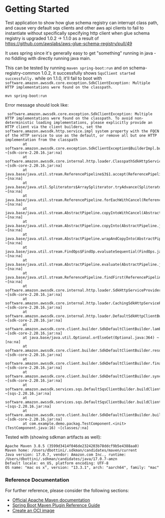 # Getting Started
Test application to show how glue schema registry can interrupt class path, and cause very default sqs clients
and other aws api clients to fail to instantiate without specifically specifying http client when glue schema registry
is upgraded 1.0.2 -> 1.1.0 as a result of https://github.com/awslabs/aws-glue-schema-registry/pull/49

It uses spring since it's generally easy to get "something" running in java - no fiddling with directly running java main.

This can be tested by running `maven spring-boot:run` and on schema-registry-common 1.0.2,
it successfully shows `SqsClient started successfully.`
while on 1.1.0,  it'll fail to boot with
`software.amazon.awssdk.core.exception.SdkClientException: Multiple HTTP implementations were found on the classpath.`


```
mvn spring-boot:run
```

Error message should look like:
```
 software.amazon.awssdk.core.exception.SdkClientException: Multiple HTTP implementations were found on the classpath. To avoid non-deterministic loading implementations, please explicitly provide an HTTP client via the client builders, set the software.amazon.awssdk.http.service.impl system property with the FQCN of the HTTP service to use as the default, or remove all but one HTTP implementation from the classpath
        at software.amazon.awssdk.core.exception.SdkClientException$BuilderImpl.build(SdkClientException.java:111) ~[sdk-core-2.20.16.jar:na]
        at software.amazon.awssdk.core.internal.http.loader.ClasspathSdkHttpServiceProvider.loadService(ClasspathSdkHttpServiceProvider.java:62) ~[sdk-core-2.20.16.jar:na]
        at java.base/java.util.stream.ReferencePipeline$3$1.accept(ReferencePipeline.java:197) ~[na:na]
        at java.base/java.util.Spliterators$ArraySpliterator.tryAdvance(Spliterators.java:1002) ~[na:na]
        at java.base/java.util.stream.ReferencePipeline.forEachWithCancel(ReferencePipeline.java:129) ~[na:na]
        at java.base/java.util.stream.AbstractPipeline.copyIntoWithCancel(AbstractPipeline.java:527) ~[na:na]
        at java.base/java.util.stream.AbstractPipeline.copyInto(AbstractPipeline.java:513) ~[na:na]
        at java.base/java.util.stream.AbstractPipeline.wrapAndCopyInto(AbstractPipeline.java:499) ~[na:na]
        at java.base/java.util.stream.FindOps$FindOp.evaluateSequential(FindOps.java:150) ~[na:na]
        at java.base/java.util.stream.AbstractPipeline.evaluate(AbstractPipeline.java:234) ~[na:na]
        at java.base/java.util.stream.ReferencePipeline.findFirst(ReferencePipeline.java:647) ~[na:na]
        at software.amazon.awssdk.core.internal.http.loader.SdkHttpServiceProviderChain.loadService(SdkHttpServiceProviderChain.java:44) ~[sdk-core-2.20.16.jar:na]
        at software.amazon.awssdk.core.internal.http.loader.CachingSdkHttpServiceProvider.loadService(CachingSdkHttpServiceProvider.java:46) ~[sdk-core-2.20.16.jar:na]
        at software.amazon.awssdk.core.internal.http.loader.DefaultSdkHttpClientBuilder.buildWithDefaults(DefaultSdkHttpClientBuilder.java:40) ~[sdk-core-2.20.16.jar:na]
        at software.amazon.awssdk.core.client.builder.SdkDefaultClientBuilder.lambda$resolveSyncHttpClient$7(SdkDefaultClientBuilder.java:355) ~[sdk-core-2.20.16.jar:na]
        at java.base/java.util.Optional.orElseGet(Optional.java:364) ~[na:na]
        at software.amazon.awssdk.core.client.builder.SdkDefaultClientBuilder.resolveSyncHttpClient(SdkDefaultClientBuilder.java:355) ~[sdk-core-2.20.16.jar:na]
        at software.amazon.awssdk.core.client.builder.SdkDefaultClientBuilder.finalizeSyncConfiguration(SdkDefaultClientBuilder.java:294) ~[sdk-core-2.20.16.jar:na]
        at software.amazon.awssdk.core.client.builder.SdkDefaultClientBuilder.syncClientConfiguration(SdkDefaultClientBuilder.java:184) ~[sdk-core-2.20.16.jar:na]
        at software.amazon.awssdk.services.sqs.DefaultSqsClientBuilder.buildClient(DefaultSqsClientBuilder.java:36) ~[sqs-2.20.16.jar:na]
        at software.amazon.awssdk.services.sqs.DefaultSqsClientBuilder.buildClient(DefaultSqsClientBuilder.java:25) ~[sqs-2.20.16.jar:na]
        at software.amazon.awssdk.core.client.builder.SdkDefaultClientBuilder.build(SdkDefaultClientBuilder.java:150) ~[sdk-core-2.20.16.jar:na]
        at com.example.demo.packag.TestComponent.<init>(TestComponent.java:16) ~[classes/:na]

```


Tested with (showing sdkman artifacts as well):

```
Apache Maven 3.8.5 (3599d3414f046de2324203b78ddcf9b5e4388aa0)
Maven home: /Users/dbottini/.sdkman/candidates/maven/current
Java version: 17.0.7, vendor: Amazon.com Inc., runtime: /Users/dbottini/.sdkman/candidates/java/17.0.7-amzn
Default locale: en_US, platform encoding: UTF-8
OS name: "mac os x", version: "13.3.1", arch: "aarch64", family: "mac"
```

### Reference Documentation
For further reference, please consider the following sections:

* [Official Apache Maven documentation](https://maven.apache.org/guides/index.html)
* [Spring Boot Maven Plugin Reference Guide](https://docs.spring.io/spring-boot/docs/3.1.0/maven-plugin/reference/html/)
* [Create an OCI image](https://docs.spring.io/spring-boot/docs/3.1.0/maven-plugin/reference/html/#build-image)

